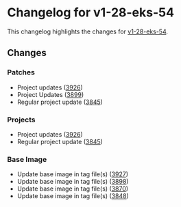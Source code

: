 # Changelog for v1-28-eks-54

This changelog highlights the changes for [v1-28-eks-54](https://github.com/aws/eks-distro/tree/v1-28-eks-54).

## Changes

### Patches
* Project updates ([3926](https://github.com/aws/eks-distro/pull/3926))
* Project Updates ([3899](https://github.com/aws/eks-distro/pull/3899))
* Regular project update ([3845](https://github.com/aws/eks-distro/pull/3845))

### Projects
* Project updates ([3926](https://github.com/aws/eks-distro/pull/3926))
* Regular project update ([3845](https://github.com/aws/eks-distro/pull/3845))

### Base Image
* Update base image in tag file(s) ([3927](https://github.com/aws/eks-distro/pull/3927))
* Update base image in tag file(s) ([3898](https://github.com/aws/eks-distro/pull/3898))
* Update base image in tag file(s) ([3870](https://github.com/aws/eks-distro/pull/3870))
* Update base image in tag file(s) ([3848](https://github.com/aws/eks-distro/pull/3848))

